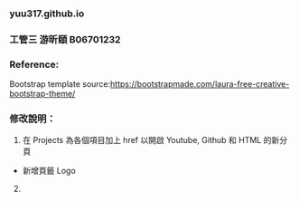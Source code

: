 ### yuu317.github.io
### 工管三 游昕頤 B06701232
### Reference:
Bootstrap template source:https://bootstrapmade.com/laura-free-creative-bootstrap-theme/
</br>
### 修改說明：
1. 在 Projects 為各個項目加上 href 以開啟 Youtube, Github 和 HTML 的新分頁
* 新增頁籤 Logo
2. 

